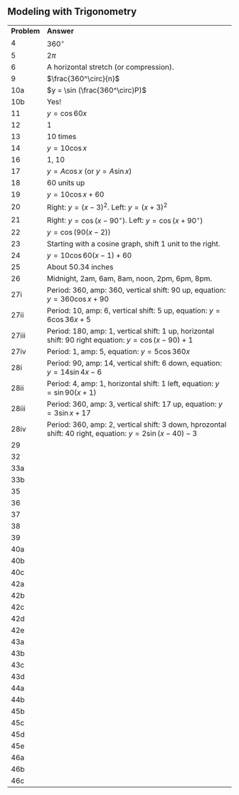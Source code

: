 

## Modeling with Trigonometry

|||
|-------|------|
|**Problem**|**Answer**|
4|$360^\circ$
5|$2\pi$
6|A horizontal stretch (or compression).
9|$\frac{360^\circ}{n}$
10a|$y = \sin (\frac{360^\circ}P)$
10b|Yes!
11|$y=\cos60x$
12|$1$
13|$10$ times
14|$y = 10\cos x$
16|$1$, $10$
17|$y=A\cos x$ (or $y=A\sin x$)
18|60 units up
19|$y  = 10\cos x + 60$
20|Right: $y=(x-3)^2$. Left: $y=(x+3)^2$
21|Right: $y=\cos(x-90^\circ)$. Left: $y=\cos(x+90^\circ)$
22|$y=\cos\left( 90 \left(x-2 \right) \right)$
23|Starting with a cosine graph, shift 1 unit to the right.
24|$y = 10\cos 60(x-1) + 60$
25|About 50.34 inches
26|Midnight, 2am, 6am, 8am, noon, 2pm, 6pm, 8pm.
27i|Period: 360, amp: 360, vertical shift: 90 up, equation: $y=360\cos x +90$
27ii|Period: 10, amp: 6, vertical shift: 5 up, equation: $y=6\cos 36x +5$
27iii|Period: 180, amp: 1, vertical shift: 1 up, horizontal shift: 90 right equation: $y=\cos (x-90) +1$
27iv|Period: 1, amp: 5, equation: $y=5\cos 360x$
28i|Period: 90, amp: 14, vertical shift: 6 down, equation: $y=14\sin 4x -6$ 
28ii|Period: 4, amp: 1, horizontal shift: 1 left, equation: $y=\sin 90(x +1)$
28iii|Period: 360, amp: 3, vertical shift: 17 up, equation: $y=3\sin x + 17$
28iv|Period: 360, amp: 2, vertical shift: 3 down, hprozontal shift: 40 right, equation: $y=2\sin (x-40)-3$ 
29|
32|
33a|
33b|
35|
36|
37|
38|
39|
40a|
40b|
40c|
42a|
42b|
42c|
42d|
42e|
43a|
43b|
43c|
43d|
44a|
44b|
45b|
45c|
45d|
45e|
46a|
46b|
46c|



